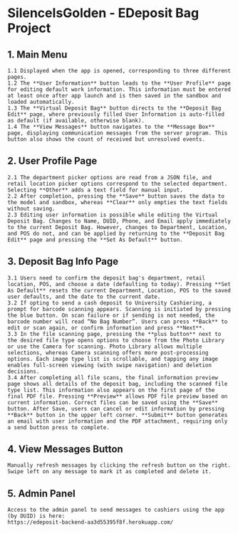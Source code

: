 #  SilenceIsGolden - EDeposit Bag Project


## 1. **Main Menu**
    1.1 Displayed when the app is opened, corresponding to three different pages.
    1.2 The **User Information** button leads to the **User Profile** page for editing default work information. This information must be entered at least once after app launch and is then saved in the sandbox and loaded automatically.
    1.3 The **Virtual Deposit Bag** button directs to the **Deposit Bag Edit** page, where previously filled User Information is auto-filled as default (if available, otherwise blank).
    1.4 The **View Messages** button navigates to the **Message Box** page, displaying communication messages from the server program. This button also shows the count of received but unresolved events.

## 2. **User Profile Page**
    2.1 The department picker options are read from a JSON file, and retail location picker options correspond to the selected department. Selecting **Other** adds a text field for manual input.
    2.2 After completion, pressing the **Save** button saves the data to the model and sandbox, whereas **Clear** only empties the text fields without saving.
    2.3 Editing user information is possible while editing the Virtual Deposit Bag. Changes to Name, DUID, Phone, and Email apply immediately to the current Deposit Bag. However, changes to Department, Location, and POS do not, and can be applied by returning to the **Deposit Bag Edit** page and pressing the **Set As Default** button.

## 3. **Deposit Bag Info Page**
    3.1 Users need to confirm the deposit bag's department, retail location, POS, and choose a date (defaulting to today). Pressing **Set As Default** resets the current Department, Location, POS to the saved user defaults, and the date to the current date.
    3.2 If opting to send a cash deposit to University Cashiering, a prompt for barcode scanning appears. Scanning is initiated by pressing the blue button. On scan failure or if sending is not needed, the barcode number will read “No Bag Number”. Users can press **Back** to edit or scan again, or confirm information and press **Next**.
    3.3 In the file scanning page, pressing the **plus button** next to the desired file type opens options to choose from the Photo Library or use the Camera for scanning. Photo Library allows multiple selections, whereas Camera scanning offers more post-processing options. Each image type list is scrollable, and tapping any image enables full-screen viewing (with swipe navigation) and deletion decisions.
    3.4 After completing all file scans, the final information preview page shows all details of the deposit bag, including the scanned file type list. This information also appears on the first page of the final PDF file. Pressing **Preview** allows PDF file preview based on current information. Correct files can be saved using the **Save** button. After Save, users can cancel or edit information by pressing **Back** button in the upper left corner. **Submit** button generates an email with user information and the PDF attachment, requiring only a send button press to complete.

## 4. **View Messages Button**
    Manually refresh messages by clicking the refresh button on the right. Swipe left on any message to mark it as completed and delete it.

## 5. **Admin Panel**
    Access to the admin panel to send messages to cashiers using the app (by DUID) is here:
    https://edeposit-backend-aa3d55395f8f.herokuapp.com/
